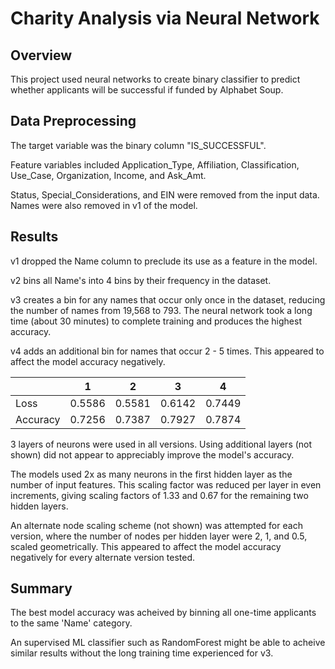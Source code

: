 # Charity Analysis via Neural Network

## Overview

This project used neural networks to create binary classifier to predict whether applicants will be successful if funded by Alphabet Soup.

## Data Preprocessing

The target variable was the binary column "IS_SUCCESSFUL".

Feature variables included Application_Type, Affiliation, Classification, Use_Case, Organization, Income, and Ask_Amt.

Status, Special_Considerations, and EIN were removed from the input data. Names were also removed in v1 of the model.

## Results

v1 dropped the Name column to preclude its use as a feature in the model.

v2 bins all Name's into 4 bins by their frequency in the dataset.

v3 creates a bin for any names that occur only once in the dataset, reducing the number of names from 19,568 to 793. The neural network took a long time (about 30 minutes) to complete training and produces the highest accuracy.

v4 adds an additional bin for names that occur 2 - 5 times. This appeared to affect the model accuracy negatively.

|           | 1 | 2 | 3 | 4 |
| -         | - | - | - | - |
| Loss      | 0.5586 | 0.5581 | 0.6142 | 0.7449 |
| Accuracy  | 0.7256 | 0.7387 | 0.7927 | 0.7874 |

3 layers of neurons were used in all versions. Using additional layers (not shown) did not appear to appreciably improve the model's accuracy.

The models used 2x as many neurons in the first hidden layer as the number of input features. This scaling factor was reduced per layer in even increments, giving scaling factors of 1.33 and 0.67 for the remaining two hidden layers.

An alternate node scaling scheme (not shown) was attempted for each version, where the number of nodes per hidden layer were 2, 1, and 0.5, scaled geometrically. This appeared to affect the model accuracy negatively for every alternate version tested.

## Summary

The best model accuracy was acheived by binning all one-time applicants to the same 'Name' category.

An supervised ML classifier such as RandomForest might be able to acheive similar results without the long training time experienced for v3.

